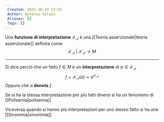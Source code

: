 ```yaml
---
 Created: 2023-10-24 22:55
 Author: Antonio Gelain
 Aliases: []
 Tags: []
---
```


Una **funzione di interpretazione** $\mathcal{I}_{\mathcal{A}}$ è una [[Teoria asserzionale|teoria asserzionale]] definita come
$$\mathcal{I_{A}\ |\ T_{A}} \rightarrow M$$

---

Si dice perciò che un fatto $f \in M$ è un **interpretazione** di $a \in \mathcal{I_{A}}$
$$f = \mathcal{I_{A}}(a) = a^{\mathcal{I_{A}}}$$
Oppure che $a$ **denota** $f$

Se si ha la stessa interpretazione per più fatti diversi si ha un fenomeno di [[Polisemia|polisemia]]

Viceversa quando si hanno più interpretazioni per uno stesso fatto si ha una [[Sinonimia|sinonimia]]
